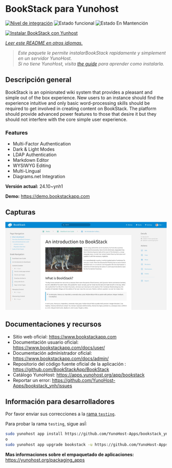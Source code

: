 <!--
Este archivo README esta generado automaticamente<https://github.com/YunoHost/apps/tree/master/tools/readme_generator>
No se debe editar a mano.
-->

# BookStack para Yunohost

[![Nivel de integración](https://dash.yunohost.org/integration/bookstack.svg)](https://ci-apps.yunohost.org/ci/apps/bookstack/) ![Estado funcional](https://ci-apps.yunohost.org/ci/badges/bookstack.status.svg) ![Estado En Mantención](https://ci-apps.yunohost.org/ci/badges/bookstack.maintain.svg)

[![Instalar BookStack con Yunhost](https://install-app.yunohost.org/install-with-yunohost.svg)](https://install-app.yunohost.org/?app=bookstack)

*[Leer este README en otros idiomas.](./ALL_README.md)*

> *Este paquete le permite instalarBookStack rapidamente y simplement en un servidor YunoHost.*  
> *Si no tiene YunoHost, visita [the guide](https://yunohost.org/install) para aprender como instalarla.*

## Descripción general

BookStack is an opinionated wiki system that provides a pleasant and simple out of the box experience. New users to an instance should find the experience intuitive and only basic word-processing skills should be required to get involved in creating content on BookStack. The platform should provide advanced power features to those that desire it but they should not interfere with the core simple user experience.

### Features

- Multi-Factor Authentication
- Dark & Light Modes
- LDAP Authentication
- Markdown Editor
- WYSIWYG Editing
- Multi-Lingual
- Diagrams.net Integration


**Versión actual:** 24.10~ynh1

**Demo:** <https://demo.bookstackapp.com>

## Capturas

![Captura de BookStack](./doc/screenshots/screenshot.png)

## Documentaciones y recursos

- Sitio web oficial: <https://www.bookstackapp.com>
- Documentación usuario oficial: <https://www.bookstackapp.com/docs/user/>
- Documentación administrador oficial: <https://www.bookstackapp.com/docs/admin/>
- Repositorio del código fuente oficial de la aplicación : <https://github.com/BookStackApp/BookStack>
- Catálogo YunoHost: <https://apps.yunohost.org/app/bookstack>
- Reportar un error: <https://github.com/YunoHost-Apps/bookstack_ynh/issues>

## Información para desarrolladores

Por favor enviar sus correcciones a la [rama `testing`](https://github.com/YunoHost-Apps/bookstack_ynh/tree/testing).

Para probar la rama `testing`, sigue asÍ:

```bash
sudo yunohost app install https://github.com/YunoHost-Apps/bookstack_ynh/tree/testing --debug
o
sudo yunohost app upgrade bookstack -u https://github.com/YunoHost-Apps/bookstack_ynh/tree/testing --debug
```

**Mas informaciones sobre el empaquetado de aplicaciones:** <https://yunohost.org/packaging_apps>

